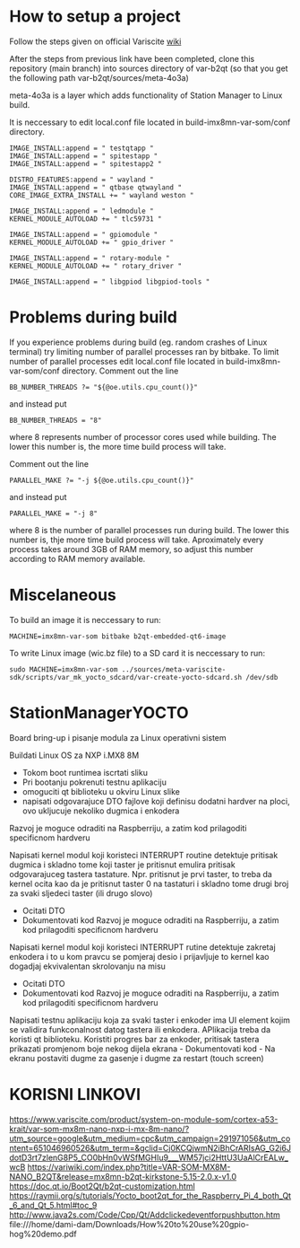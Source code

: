 
# How to setup a project

Follow the steps given on official Variscite [wiki](https://variwiki.com/index.php?title=B2QT_Build_Release&release=mx8mn-b2qt-kirkstone-5.15-2.0.x-v1.0) 

After the steps from previous link have been completed, clone this repository (main branch) into sources directory of var-b2qt (so that you get the following path var-b2qt/sources/meta-4o3a)

meta-4o3a is a layer which adds functionality of Station Manager to Linux build.

It is neccessary to edit local.conf file located in build-imx8mn-var-som/conf directory.

```
IMAGE_INSTALL:append = " testqtapp "
IMAGE_INSTALL:append = " spitestapp "
IMAGE_INSTALL:append = " spitestapp2 "

DISTRO_FEATURES:append = " wayland "
IMAGE_INSTALL:append = " qtbase qtwayland "
CORE_IMAGE_EXTRA_INSTALL += " wayland weston "

IMAGE_INSTALL:append = " ledmodule "
KERNEL_MODULE_AUTOLOAD += " tlc59731 "

IMAGE_INSTALL:append = " gpiomodule "
KERNEL_MODULE_AUTOLOAD += " gpio_driver "

IMAGE_INSTALL:append = " rotary-module "
KERNEL_MODULE_AUTOLOAD += " rotary_driver "

IMAGE_INSTALL:append = " libgpiod libgpiod-tools "
```

# Problems during build

If you experience problems during build (eg. random crashes of Linux terminal) try limiting number of parallel processes ran by bitbake.
To limit number of parallel processes edit local.conf file located in build-imx8mn-var-som/conf directory.
Comment out the line
```
BB_NUMBER_THREADS ?= "${@oe.utils.cpu_count()}"
```
and instead put
```
BB_NUMBER_THREADS = "8"
```
where 8 represents number of processor cores used while building. The lower this number is, the more time build process will take.

Comment out the line
```
PARALLEL_MAKE ?= "-j ${@oe.utils.cpu_count()}"
```
and instead put
```
PARALLEL_MAKE = "-j 8"
```
where 8 is the number of parallel processes run during build. The lower this number is, thje more time build process will take.
Aproximately every process takes around 3GB of RAM memory, so adjust this number according to RAM memory available.

# Miscelaneous

To build an image it is neccessary to run:
```
MACHINE=imx8mn-var-som bitbake b2qt-embedded-qt6-image
```
To write Linux image (wic.bz file) to a SD card it is neccessary to run:
```
sudo MACHINE=imx8mn-var-som ../sources/meta-variscite-sdk/scripts/var_mk_yocto_sdcard/var-create-yocto-sdcard.sh /dev/sdb
```

# StationManagerYOCTO

Board bring-up i pisanje modula za Linux operativni sistem

Buildati Linux OS za NXP i.MX8 8M
  - Tokom boot runtimea iscrtati sliku
  - Pri bootanju pokrenuti testnu aplikaciju
  - omoguciti qt biblioteku u okviru Linux slike
  - napisati odgovarajuce DTO fajlove koji definisu dodatni hardver na ploci, ovo ukljucuje nekoliko dugmica i enkodera

Razvoj je moguce odraditi na Raspberriju, a zatim kod prilagoditi specificnom hardveru


Napisati kernel modul koji koristeci INTERRUPT routine detektuje pritisak dugmica i skladno tome koji taster je pritisnut emulira pritisak odgovarajuceg tastera tastature.
Npr. pritisnut je prvi taster, to treba da kernel ocita kao da je pritisnut taster 0 na tastaturi i skladno tome drugi broj za svaki sljedeci taster (ili drugo slovo)
  - Ocitati DTO
  - Dokumentovati kod
Razvoj je moguce odraditi na Raspberriju, a zatim kod prilagoditi specificnom hardveru


Napisati kernel modul koji koristeci INTERRUPT rutine detektuje zakretaj enkodera i to u kom pravcu se pomjeraj desio i prijavljuje to kernel kao dogadjaj ekvivalentan skrolovanju na misu
  - Ocitati DTO
  - Dokumentovati kod
Razvoj je moguce odraditi na Raspberriju, a zatim kod prilagoditi specificnom hardveru


Napisati testnu aplikaciju koja za svaki taster i enkoder ima UI element kojim se validira funkconalnost datog tastera ili enkodera. APlikacija treba da koristi qt biblioteku. Koristiti progres bar za enkoder, pritisak tastera prikazati promjenom boje nekog dijela ekrana
	- Dokumentovati kod
	- Na ekranu postaviti dugme za gasenje i dugme za restart (touch screen)

# KORISNI LINKOVI

https://www.variscite.com/product/system-on-module-som/cortex-a53-krait/var-som-mx8m-nano-nxp-i-mx-8m-nano/?utm_source=google&utm_medium=cpc&utm_campaign=291971056&utm_content=651046960526&utm_term=&gclid=Cj0KCQjwmN2iBhCrARIsAG_G2i6JdotD3rt7zlenG8P5_CO0bHn0vWSfMGHIu9___WM57jci2HttU3UaAlCrEALw_wcB
https://variwiki.com/index.php?title=VAR-SOM-MX8M-NANO_B2QT&release=mx8mn-b2qt-kirkstone-5.15-2.0.x-v1.0
https://doc.qt.io/Boot2Qt/b2qt-customization.html
https://raymii.org/s/tutorials/Yocto_boot2qt_for_the_Raspberry_Pi_4_both_Qt_6_and_Qt_5.html#toc_9
http://www.java2s.com/Code/Cpp/Qt/Addclickedeventforpushbutton.htm
file:///home/dami-dam/Downloads/How%20to%20use%20gpio-hog%20demo.pdf
